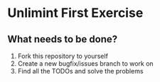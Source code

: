 # Unlimint First Exercise

## What needs to be done?

1. Fork this repository to yourself
2. Create a new bugfix/issues branch to work on
3. Find all the TODOs and solve the problems
